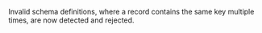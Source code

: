 Invalid schema definitions, where a record contains the same key multiple times,
are now detected and rejected.
